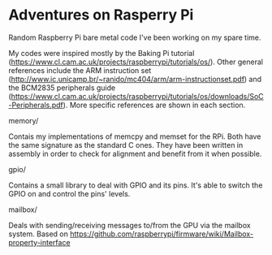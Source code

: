 # Adventures on Rasperry Pi
Random Raspberry Pi bare metal code I've been working on my spare time.

My codes were inspired mostly by the Baking Pi tutorial
(https://www.cl.cam.ac.uk/projects/raspberrypi/tutorials/os/).
Other general references include the ARM instruction set
(http://www.ic.unicamp.br/~ranido/mc404/arm/arm-instructionset.pdf)
and the BCM2835 peripherals guide (https://www.cl.cam.ac.uk/projects/raspberrypi/tutorials/os/downloads/SoC-Peripherals.pdf).
More specific references are shown in each section.

memory/

Contais my implementations of memcpy and memset for the RPi.
Both have the same signature as the standard C ones.
They have been written in assembly in order to check for alignment and benefit from it when possible.

gpio/

Contains a small library to deal with GPIO and its pins. It's able to
switch the GPIO on and control the pins' levels.

mailbox/

Deals with sending/receiving messages to/from the GPU via the mailbox system.
Based on https://github.com/raspberrypi/firmware/wiki/Mailbox-property-interface
